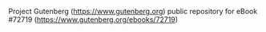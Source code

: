 Project Gutenberg (https://www.gutenberg.org) public repository
for eBook #72719 (https://www.gutenberg.org/ebooks/72719)
